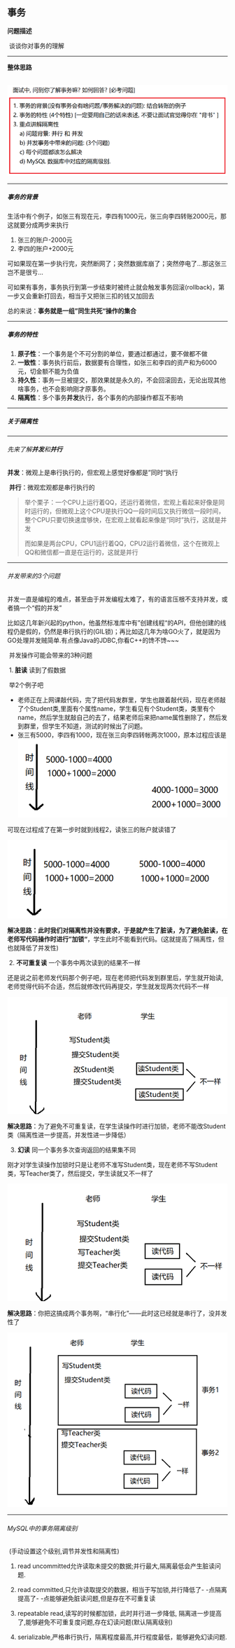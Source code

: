 ## 事务

**问题描述**	

​	谈谈你对事务的理解

---

**整体思路**

​	![Snipaste_2020-05-11_17-36-20](Images/Snipaste_2020-05-11_17-36-20.png)

---

##### 事务的背景

​	生活中有个例子，如张三有现在元，李四有1000元，张三向李四转账2000元，那这就要分成两步来执行

1. 张三的账户-2000元
2. 李四的账户+2000元

可如果现在第一步执行完，突然断网了；突然数据库崩了；突然停电了...那这张三岂不是很亏...

可如果有事务，事务执行到第一步结束时被终止就会触发事务回滚(rollback)，第一步又会重新打回去，相当于又把张三扣的钱又加回去

总的来说：**事务就是一组”同生共死“操作的集合**

---

##### 事务的特性

1. **原子性**：一个事务是个不可分割的单位，要通过都通过，要不做都不做
2. **一致性**：事务执行前后，数据要有合理性，如张三和李四的资产和为6000元，切金额不能为负值
3. **持久性**：事务一旦被提交，那效果就是永久的，不会回滚回去，无论出现其他啥事务，也不会影响刚才原事务。
4. **隔离性**：多个事务**并发**执行，各个事务的内部操作都互不影响

---

##### 关于隔离性

---

###### 先来了解**并发**和**并行**

​	**并发**：微观上是串行执行的，但宏观上感觉好像都是”同时“执行

​	**并行**：微观宏观都是串行执行的

> 举个栗子：一个CPU上运行着QQ，还运行着微信，宏观上看起来好像是同时运行的，但微观上这个CPU是执行QQ一段时间后又执行微信一段时间，整个CPU只要切换速度够快，在宏观上就看起来像是“同时”执行，这就是并发
>
> 而如果是两台CPU，CPU1运行着QQ，CPU2运行着微信，这个在微观上QQ和微信都一直是在运行的，这就是并行

---

###### 并发带来的3个问题

​	并发一直是编程的难点，甚至由于并发编程太难了，有的语言压根不支持并发，或者搞一个“假的并发”

​	比如这几年新兴起的python，他虽然标准库中有”创建线程“的API，但他创建的线程仍是假的，仍然是串行执行的(GIL锁)；再比如这几年为啥GO火了，就是因为GO处理并发贼简单.有点像Java的JDBC,你看C++的馋不馋~~~

​	并发操作可能会带来的3种问题

​	 	1. **脏读**	读到了假数据

​				举2个例子吧

* 老师正在上网课敲代码，完了把代码发群里，学生也跟着敲代码，现在老师敲了个Student类,里面有个属性name，学生看见有个Student类，类里有个name，然后学生就敲自己的去了，结果老师后来把name属性删除了，然后发到群里，但学生不知道，测试的时候出了问题。
* 张三有5000，李四有1000，现在张三向李四转帐两次1000，原本过程应该是![1588854774895](Images/1588854774895.png)

可现在过程成了在第一步时就到线程2，读张三的账户就读错了

![1588854979035](Images/1588854979035.png)

**解决思路：**此时我们对隔离性并没有要求，于是就产生了脏读，为了避免脏读，在老师写代码操作时进行**”加锁“**，学生此时不能看到代码。(这就提高了隔离性，但也就降低了并发性)

​	2. **不可重复读**	一个事务中两次读到的结果不一样

​		还是说之前老师发代码那个例子吧，现在老师把代码发到群里后，学生就开始读,老师觉得代码不合适，然后就修改代码再提交，学生就发现两次代码不一样

![1588855548889](Images/1588855548889.png)

**解决思路**：为了避免不可重复读，在学生读操作时进行加锁，老师不能改Student类（隔离性进一步提高，并发性进一步降低）

3. **幻读**	同一个事务多次查询返回的结果集不同

​		刚才对学生读操作加锁时只是让老师不准写Student类，现在老师不写Student类，写Teacher类了，然后提交，学生读就又不一样了

![1588856382847](Images/1588856382847.png)

**解决思路**：你把这搞成两个事务啊，“串行化”——此时这已经就是串行了，没并发性了

![1588856678852](Images/1588856678852.png)

---

###### MySQL中的事务隔离级别

​	(手动设置这个级别,调节并发性和隔离性)

1. read uncommitted允许读取未提交的数据;并行最大,隔离最低会产生脏读问题.

2. read committed,只允许读取提交的数据，相当于写加锁,并行降低了- -点隔离提高了- -点能够避免脏读问题,但是存在不可重复读

3. repeatable read,读写的时候都加锁，此时并行进一步降低, 隔离进一步提高 了,能够避免不可重复度问题,存在幻读问题(默认隔离级别)

4. serializable,严格串行执行，隔离程度最高,并行程度最低，能够避免幻读问题.